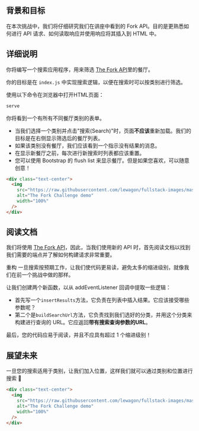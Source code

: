 ## 背景和目标

在本次挑战中，我们将仔细研究我们在讲座中看到的 Fork API。目的是更熟悉如何进行 API 请求、如何读取响应并使用响应将其插入到 HTML 中。

## 详细说明

你将编写一个搜索应用程序，用来筛选 [The Fork API](https://the-fork-api.students.lewagon.co/)里的餐厅。

你的目标是在 `index.js` 中实现搜索逻辑，以便在搜索时可以按类别进行筛选。

使用以下命令在浏览器中打开HTML页面：

```bash
serve
```

你将看到一个有所有不同餐厅类别的表单。

- 当我们选择一个类别并点击"搜索(Search)"时，页面**不应该**重新加载。我们的目标是在右侧显示筛选后的餐厅列表。
- 如果该类别没有餐厅，我们应该看到一个指示没有结果的消息。
- 在显示新餐厅之前，每次进行新搜索时列表都应该重置。
- 您可以使用 Bootstrap 的 flush list 来显示餐厅。但是如果您喜欢，可以随意创意！

```html
<div class="text-center">
  <img
    src="https://raw.githubusercontent.com/lewagon/fullstack-images/master/frontend/the-fork-challenge-1.png"
    alt="The Fork Challenge demo"
    width="100%"
  />
</div>
```

## 阅读文档

我们将使用 [The Fork API](https://the-fork-api)，因此，当我们使用新的 API 时，首先阅读文档以找到我们需要的端点并了解如何构建请求非常重要。

重构
一旦搜索按预期工作，让我们使代码更易读，避免太多的缩进级别，就像我们在前一个挑战中做的那样。

让我们创建两个新函数，以从 addEventListener 回调中提取一些逻辑：

- 首先写一个`insertResults`方法，它负责在列表中插入结果。它应该接受哪些参数呢？
- 第二个是`buildSearchUrl`方法，它负责找到我们选好的分类，并用这个分类来构建进行查询的 URL。它应返回**带有搜索查询参数的URL**。

最后，您的代码应易于阅读，并且不应具有超过 1 个缩进级别！

## 展望未来

一旦您的搜索适用于类别，让我们加入位置，这样我们就可以通过类别和位置进行搜索 🎉

```html
<div class="text-center">
  <img
    src="https://raw.githubusercontent.com/lewagon/fullstack-images/master/frontend/the-fork-challenge-2.png"
    alt="The Fork Challenge demo"
    width="100%"
  />
</div>
```
